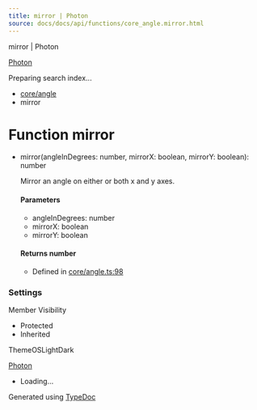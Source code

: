 ```yaml
---
title: mirror | Photon
source: docs/docs/api/functions/core_angle.mirror.html
---
```


mirror | Photon

[Photon](../index.md)




Preparing search index...

* [core/angle](../modules/core_angle.md)
* mirror

# Function mirror

* mirror(angleInDegrees: number, mirrorX: boolean, mirrorY: boolean): number

  Mirror an angle on either or both x and y axes.

  #### Parameters

  + angleInDegrees: number
  + mirrorX: boolean
  + mirrorY: boolean

  #### Returns number

  + Defined in [core/angle.ts:98](https://github.com/mwhite454/photon/blob/main/packages/photon/src/core/angle.ts#L98)

### Settings

Member Visibility

* Protected
* Inherited

ThemeOSLightDark

[Photon](../index.md)

* Loading...

Generated using [TypeDoc](https://typedoc.org/)
